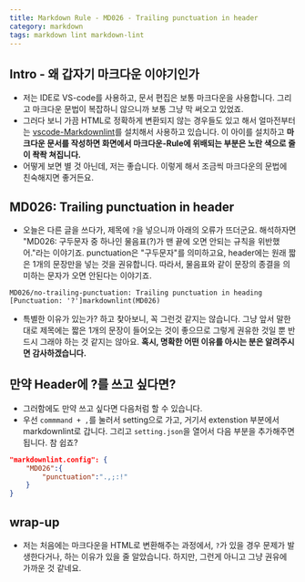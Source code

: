 ```yaml
---
title: Markdown Rule - MD026 - Trailing punctuation in header
category: markdown
tags: markdown lint markdown-lint
---
```


## Intro - 왜 갑자기 마크다운 이야기인가

- 저는 IDE로 VS-code를 사용하고, 문서 편집은 보통 마크다운을 사용합니다. 그리고 마크다운 문법이 복잡하니 않으니까 보통 그냥 막 써오고 있었죠.
- 그러다 보니 가끔 HTML로 정확하게 변환되지 않는 경우들도 있고 해서 얼마전부터는 [vscode-Markdownlint](https://github.com/DavidAnson/vscode-markdownlint)를 설치해서 사용하고 있습니다. 이 아이를 설치하고 **마크다운 문서를 작성하면 화면에서 마크다운-Rule에 위배되는 부분은 노란 색으로 줄이 좍좍 쳐집니다.**
- 어떻게 보면 별 것 아닌데, 저는 좋습니다. 이렇게 해서 조금씩 마크다운의 문법에 친숙해지면 좋거든요.

## MD026: Trailing punctuation in header

- 오늘은 다른 글을 쓰다가, 제목에 `?`을 넣으니까 아래의 오류가 뜨더군요. 해석하자면 "MD026: 구두문자 중 하나인 물음표(?)가 맨 끝에 오면 안되는 규칙을 위반했어."라는 이야기죠. punctuation은 "구두문자"를 의미하고요, header에는 원래 짧은 1개의 문장만을 넣는 것을 권유합니다. 따라서, 물음표와 같이 문장의 종결을 의미하는 문자가 오면 안된다는 이야기죠.

```code
MD026/no-trailing-punctuation: Trailing punctuation in heading [Punctuation: '?']markdownlint(MD026)
```

- 특별한 이유가 있는가? 하고 찾아보니, 꼭 그런것 같지는 않습니다. 그냥 앞서 말한대로 제목에는 짧은 1개의 문장이 들어오는 것이 좋으므로 그렇게 권유한 것일 뿐 반드시 그래야 하는 것 같지는 않아요. **혹시, 명확한 어떤 이유를 아시는 분은 알려주시면 감사하겠습니다.**
  
## 만약 Header에 ?를 쓰고 싶다면?

- 그러함에도 만약 쓰고 싶다면 다음처럼 할 수 있습니다.
- 우선 `commmand + ,`를 눌러서 setting으로 가고, 거기서 extenstion 부분에서 markdownlint로 갑니다. 그리고 `setting.json`을 열어서 다음 부분을 추가해주면 됩니다. 참 쉽죠?

```json
"markdownlint.config": {
    "MD026":{
        "punctuation":".,;:!"
    }
}
```

## wrap-up

- 저는 처음에는 마크다운을 HTML로 변환해주는 과정에서, `?`가 있을 경우 문제가 발생한다거나, 하는 이유가 있을 줄 알았습니다. 하지만, 그런게 아니고 그냥 권유에 가까운 것 같네요.
